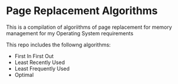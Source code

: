 # Page Replacement Algorithms 

This is a compilation of algoriithms of page replacement for memory management for my Operating System requirements

This repo includes the followng algorithms:
- First In First Out
- Least Recently Used
- Least Frequently Used
- Optimal 
